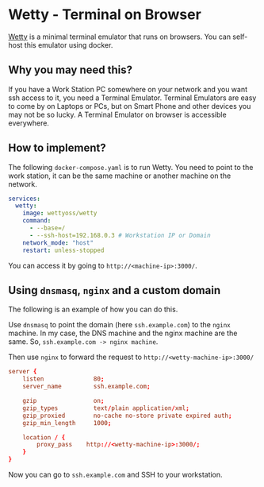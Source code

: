 # Wetty - Terminal on Browser

[Wetty](https://github.com/butlerx/wetty) is a minimal terminal emulator that runs on browsers. You can self-host this emulator using docker.

## Why you may need this?

If you have a Work Station PC somewhere on your network and you want ssh access to it, you need a Terminal Emulator.
Terminal Emulators are easy to come by on Laptops or PCs, but on Smart Phone and other devices you may not be so lucky. A Terminal Emulator on browser is accessible everywhere.

## How to implement?

The following `docker-compose.yaml` is to run Wetty. You need to point to the work station, it can be the same machine or another machine on the network.

```yaml
services:
  wetty:
    image: wettyoss/wetty
    command:
      - --base=/
      - --ssh-host=192.168.0.3 # Workstation IP or Domain
    network_mode: "host"
    restart: unless-stopped
```

You can access it by going to `http://<machine-ip>:3000/`.

## Using `dnsmasq`, `nginx` and a custom domain

The following is an example of how you can do this.

Use `dnsmasq` to point the domain (here `ssh.example.com`) to the `nginx` machine. In my case, the DNS machine and the nginx machine are the same. So, `ssh.example.com -> nginx machine`.

Then use `nginx` to forward the request to `http://<wetty-machine-ip>:3000/`

```conf
server {
    listen              80;
    server_name         ssh.example.com;

    gzip                on;
    gzip_types          text/plain application/xml;
    gzip_proxied        no-cache no-store private expired auth;
    gzip_min_length     1000;

    location / {
        proxy_pass    http://<wetty-machine-ip>:3000/;
    }
}
```

Now you can go to `ssh.example.com` and SSH to your workstation.
